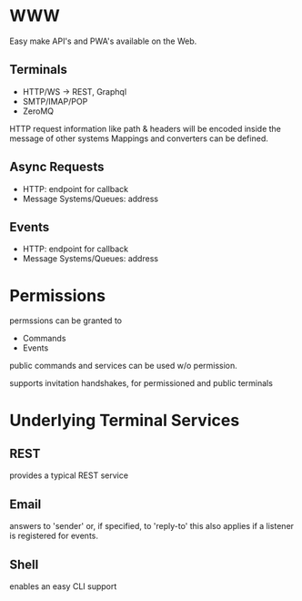 WWW
===

Easy make API's and PWA's available on the Web.

## Terminals

- HTTP/WS -> REST, Graphql
- SMTP/IMAP/POP
- ZeroMQ

HTTP request information like path & headers will be encoded inside the message of other systems
Mappings and converters can be defined.

## Async Requests

- HTTP: endpoint for callback
- Message Systems/Queues: address

## Events

- HTTP: endpoint for callback
- Message Systems/Queues: address

# Permissions

permssions can be granted to 
- Commands
- Events

public commands and services can be used w/o permission.

supports invitation handshakes, for permissioned and public terminals

# Underlying Terminal Services

## REST
provides a typical REST service 

## Email
answers to 'sender' or, if specified, to 'reply-to'
this also applies if a listener is registered for events.

## Shell
enables an easy CLI support

